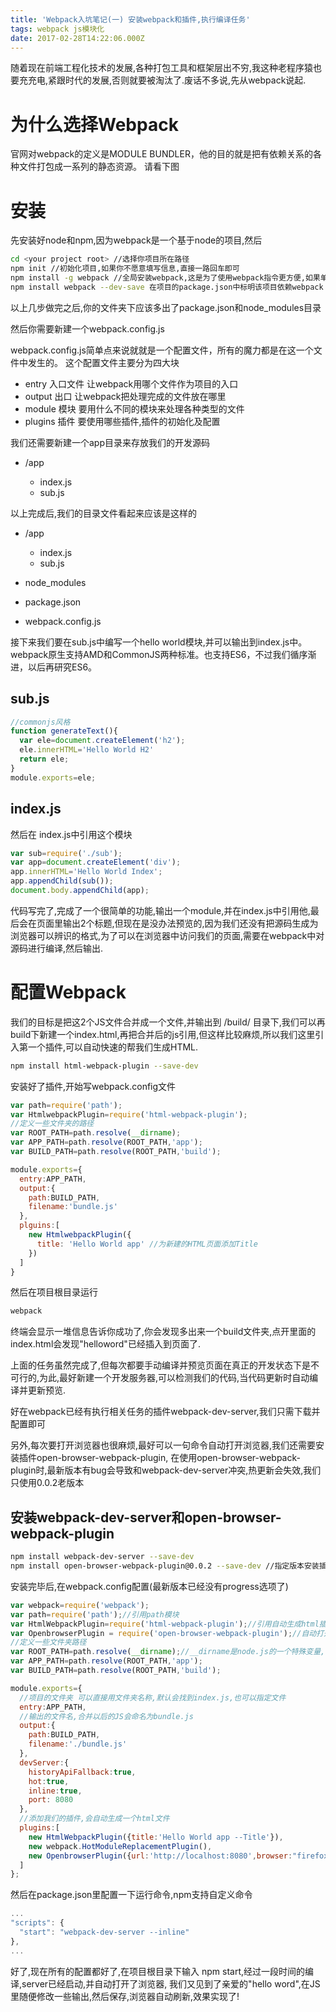 ```yaml
---
title: 'Webpack入坑笔记(一) 安装webpack和插件,执行编译任务'
tags: webpack js模块化
date: 2017-02-28T14:22:06.000Z
---
```


随着现在前端工程化技术的发展,各种打包工具和框架层出不穷,我这种老程序猿也要充充电,紧跟时代的发展,否则就要被淘汰了.废话不多说,先从webpack说起.

# 为什么选择Webpack

官网对webpack的定义是MODULE BUNDLER，他的目的就是把有依赖关系的各种文件打包成一系列的静态资源。 请看下图

# 安装

先安装好node和npm,因为webpack是一个基于node的项目,然后

```bash
cd <your project root> //选择你项目所在路径
npm init //初始化项目,如果你不愿意填写信息,直接一路回车即可
npm install -g webpack //全局安装webpack,这是为了使用webpack指令更方便,如果单纯的装着项目目录下,则在打webpack指令时需要补全路径
npm install webpack --dev-save 在项目的package.json中标明该项目依赖webpack
```

以上几步做完之后,你的文件夹下应该多出了package.json和node_modules目录

然后你需要新建一个webpack.config.js

webpack.config.js简单点来说就就是一个配置文件，所有的魔力都是在这一个文件中发生的。 这个配置文件主要分为四大块

- entry 入口文件 让webpack用哪个文件作为项目的入口
- output 出口 让webpack把处理完成的文件放在哪里
- module 模块 要用什么不同的模块来处理各种类型的文件
- plugins 插件 要使用哪些插件,插件的初始化及配置

我们还需要新建一个app目录来存放我们的开发源码

- /app

  - index.js
  - sub.js

以上完成后,我们的目录文件看起来应该是这样的

- /app

  - index.js
  - sub.js

- node_modules

- package.json
- webpack.config.js

接下来我们要在sub.js中编写一个hello world模块,并可以输出到index.js中。webpack原生支持AMD和CommonJS两种标准。也支持ES6，不过我们循序渐进，以后再研究ES6。

## sub.js

```javascript
//commonjs风格
function generateText(){
  var ele=document.createElement('h2');
  ele.innerHTML='Hello World H2'
  return ele;
}
module.exports=ele;
```

## index.js

然后在 index.js中引用这个模块

```javascript
var sub=require('./sub');
var app=document.createElement('div');
app.innerHTML='Hello World Index';
app.appendChild(sub());
document.body.appendChild(app);
```

代码写完了,完成了一个很简单的功能,输出一个module,并在index.js中引用他,最后会在页面里输出2个标题,但现在是没办法预览的,因为我们还没有把源码生成为浏览器可以辨识的格式,为了可以在浏览器中访问我们的页面,需要在webpack中对源码进行编译,然后输出.

# 配置Webpack

我们的目标是把这2个JS文件合并成一个文件,并输出到 /build/ 目录下,我们可以再build下新建一个index.html,再把合并后的js引用,但这样比较麻烦,所以我们这里引入第一个插件,可以自动快速的帮我们生成HTML.

```bash
npm install html-webpack-plugin --save-dev
```

安装好了插件,开始写webpack.config文件

```javascript
var path=require('path');
var HtmlwebpackPlugin=require('html-webpack-plugin');
//定义一些文件夹的路径
var ROOT_PATH=path.resolve(__dirname);
var APP_PATH=path.resolve(ROOT_PATH,'app');
var BUILD_PATH=path.resolve(ROOT_PATH,'build');

module.exports={
  entry:APP_PATH,
  output:{
    path:BUILD_PATH,
    filename:'bundle.js'
  },
  plguins:[
    new HtmlwebpackPlugin({
      title: 'Hello World app' //为新建的HTML页面添加Title
    })
  ]
}
```

然后在项目根目录运行

```bash
webpack
```

终端会显示一堆信息告诉你成功了,你会发现多出来一个build文件夹,点开里面的index.html会发现"helloword"已经插入到页面了.

上面的任务虽然完成了,但每次都要手动编译并预览页面在真正的开发状态下是不可行的,为此,最好新建一个开发服务器,可以检测我们的代码,当代码更新时自动编译并更新预览.

好在webpack已经有执行相关任务的插件webpack-dev-server,我们只需下载并配置即可

另外,每次要打开浏览器也很麻烦,最好可以一句命令自动打开浏览器,我们还需要安装插件open-browser-webpack-plugin, 在使用open-browser-webpack-plugin时,最新版本有bug会导致和webpack-dev-server冲突,热更新会失效,我们只使用0.0.2老版本

## 安装webpack-dev-server和open-browser-webpack-plugin

```bash
npm install webpack-dev-server --save-dev
npm install open-browser-webpack-plugin@0.0.2 --save-dev //指定版本安装插件
```

安装完毕后,在webpack.config配置(最新版本已经没有progress选项了)

```javascript
var webpack=require('webpack');
var path=require('path');//引用path模块
var HtmlWebpackPlugin=require('html-webpack-plugin');//引用自动生成html插件
var OpenbrowserPlugin = require('open-browser-webpack-plugin');//自动打开浏览器插件
//定义一些文件夹路径
var ROOT_PATH=path.resolve(__dirname);//__dirname是node.js的一个特殊变量,可以在任意模块内部用来获取当前模块文件所在目录的完整绝对路径
var APP_PATH=path.resolve(ROOT_PATH,'app');
var BUILD_PATH=path.resolve(ROOT_PATH,'build');

module.exports={
  //项目的文件夹 可以直接用文件夹名称,默认会找到index.js,也可以指定文件
  entry:APP_PATH,
  //输出的文件名,合并以后的JS会命名为bundle.js
  output:{
    path:BUILD_PATH,
    filename:'./bundle.js'
  },
  devServer:{
    historyApiFallback:true,
    hot:true,
    inline:true,
    port: 8080
  },
  //添加我们的插件,会自动生成一个html文件
  plugins:[
    new HtmlWebpackPlugin({title:'Hello World app --Title'}),
    new webpack.HotModuleReplacementPlugin(),
    new OpenbrowserPlugin({url:'http://localhost:8080',browser:"firefox",ignoreErrors:true})//该插件必须使用0.0.2版本,否则会导致无法热刷新
  ]
};
```

然后在package.json里配置一下运行命令,npm支持自定义命令

```javascript
...
"scripts": {
  "start": "webpack-dev-server --inline"
},
...
```

好了,现在所有的配置都好了,在项目根目录下输入 npm start,经过一段时间的编译,server已经启动,并自动打开了浏览器, 我们又见到了亲爱的"hello word",在JS里随便修改一些输出,然后保存,浏览器自动刷新,效果实现了!

[alt]: https://pic2.zhimg.com/55fb7d622403852ff7533c6da5c620cd_b.png
